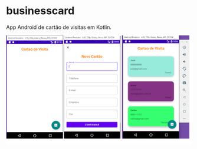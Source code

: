 # businesscard
 App Android de cartão de visitas em Kotlin.
 <p align=center>
    <img src=".github/businesscard.png">
 </p>
